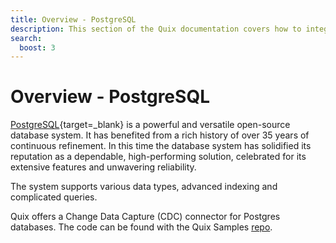 ```yaml
---
title: Overview - PostgreSQL
description: This section of the Quix documentation covers how to integrate PostgreSQL with Quix.
search:
  boost: 3
---
```


# Overview - PostgreSQL

[PostgreSQL](https://www.postgresql.org/){target=_blank} is a powerful and versatile open-source database system. It has benefited from a rich history of over 35 years of continuous refinement. In this time the database system has solidified its reputation as a dependable, high-performing solution, celebrated for its extensive features and unwavering reliability.

The system supports various data types, advanced indexing and complicated queries. 

Quix offers a Change Data Capture (CDC) connector for Postgres databases. The code can be found with the Quix Samples [repo](https://github.com/quixio/quix-samples/tree/main/python/sources/Postgres-CDC).


